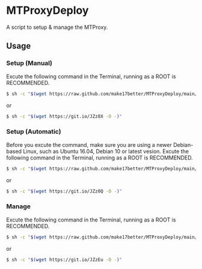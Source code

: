 # MTProxyDeploy
A script to setup & manage the MTProxy.

## Usage

### Setup (Manual)
Excute the following command in the Terminal, running as a ROOT is RECOMMENDED.
```bash
$ sh -c "$(wget https://raw.github.com/make17better/MTProxyDeploy/main/setup.sh -O -)"
```
or
```bash
$ sh -c "$(wget https://git.io/JZz8X -O -)"
```

### Setup (Automatic)
Before you excute the command, make sure you are using a newer Debian-based Linux, such as Ubuntu 16.04, Debian 10 or latest vesion.
Excute the following command in the Terminal, running as a ROOT is RECOMMENDED.
```bash
$ sh -c "$(wget https://raw.github.com/make17better/MTProxyDeploy/main/run.sh -O -)"
```
or
```bash
$ sh -c "$(wget https://git.io/JZz0Q -O -)"
```

### Manage
Excute the following command in the Terminal, running as a ROOT is RECOMMENDED.
```bash
$ sh -c "$(wget https://raw.github.com/make17better/MTProxyDeploy/main/mange.sh -O -)"
```
or
```bash
$ sh -c "$(wget https://git.io/JZzEu -O -)"
```
